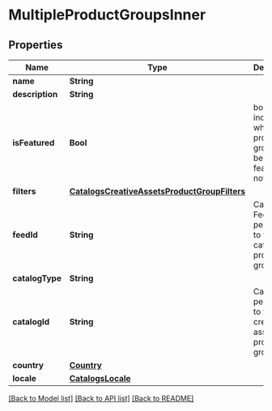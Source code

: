 # MultipleProductGroupsInner

## Properties
Name | Type | Description | Notes
------------ | ------------- | ------------- | -------------
**name** | **String** |  | 
**description** | **String** |  | [optional] 
**isFeatured** | **Bool** | boolean indicator of whether the product group is being featured or not | [optional] [default to false]
**filters** | [**CatalogsCreativeAssetsProductGroupFilters**](CatalogsCreativeAssetsProductGroupFilters.md) |  | 
**feedId** | **String** | Catalog Feed id pertaining to the catalog product group. | 
**catalogType** | **String** |  | 
**catalogId** | **String** | Catalog id pertaining to the creative assets product group. | 
**country** | [**Country**](Country.md) |  | 
**locale** | [**CatalogsLocale**](CatalogsLocale.md) |  | 

[[Back to Model list]](../README.md#documentation-for-models) [[Back to API list]](../README.md#documentation-for-api-endpoints) [[Back to README]](../README.md)


